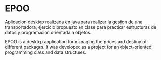 
# EPOO

Aplicacion desktop realizada en java para realizar la gestion de una transportadora, ejercicio propuesto en clase para practicar estructuras de datos y programacion orientada a objetos.


EPOO is a desktop application for managing the prices and destiny of different packages. It was developed as a project for an object-oriented programming class and data structures.


